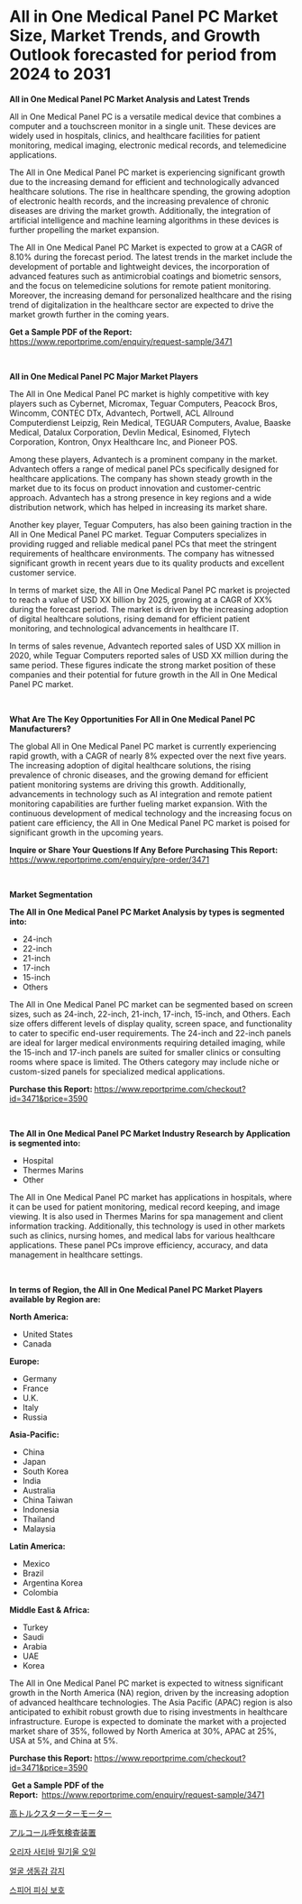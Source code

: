 <p><h1>All in One Medical Panel PC Market Size, Market Trends, and Growth Outlook forecasted for period from 2024 to 2031</h1></p><p><strong>All in One Medical Panel PC Market Analysis and Latest Trends</strong></p>
<p><p>All in One Medical Panel PC is a versatile medical device that combines a computer and a touchscreen monitor in a single unit. These devices are widely used in hospitals, clinics, and healthcare facilities for patient monitoring, medical imaging, electronic medical records, and telemedicine applications.</p><p>The All in One Medical Panel PC market is experiencing significant growth due to the increasing demand for efficient and technologically advanced healthcare solutions. The rise in healthcare spending, the growing adoption of electronic health records, and the increasing prevalence of chronic diseases are driving the market growth. Additionally, the integration of artificial intelligence and machine learning algorithms in these devices is further propelling the market expansion.</p><p>The All in One Medical Panel PC Market is expected to grow at a CAGR of 8.10% during the forecast period. The latest trends in the market include the development of portable and lightweight devices, the incorporation of advanced features such as antimicrobial coatings and biometric sensors, and the focus on telemedicine solutions for remote patient monitoring. Moreover, the increasing demand for personalized healthcare and the rising trend of digitalization in the healthcare sector are expected to drive the market growth further in the coming years.</p></p>
<p><strong>Get a Sample PDF of the Report:&nbsp;</strong> <a href="https://www.reportprime.com/enquiry/request-sample/3471">https://www.reportprime.com/enquiry/request-sample/3471</a></p>
<p>&nbsp;</p>
<p><strong>All in One Medical Panel PC Major Market Players</strong></p>
<p><p>The All in One Medical Panel PC market is highly competitive with key players such as Cybernet, Micromax, Teguar Computers, Peacock Bros, Wincomm, CONTEC DTx, Advantech, Portwell, ACL Allround Computerdienst Leipzig, Rein Medical, TEGUAR Computers, Avalue, Baaske Medical, Datalux Corporation, Devlin Medical, Esinomed, Flytech Corporation, Kontron, Onyx Healthcare Inc, and Pioneer POS.</p><p>Among these players, Advantech is a prominent company in the market. Advantech offers a range of medical panel PCs specifically designed for healthcare applications. The company has shown steady growth in the market due to its focus on product innovation and customer-centric approach. Advantech has a strong presence in key regions and a wide distribution network, which has helped in increasing its market share.</p><p>Another key player, Teguar Computers, has also been gaining traction in the All in One Medical Panel PC market. Teguar Computers specializes in providing rugged and reliable medical panel PCs that meet the stringent requirements of healthcare environments. The company has witnessed significant growth in recent years due to its quality products and excellent customer service.</p><p>In terms of market size, the All in One Medical Panel PC market is projected to reach a value of USD XX billion by 2025, growing at a CAGR of XX% during the forecast period. The market is driven by the increasing adoption of digital healthcare solutions, rising demand for efficient patient monitoring, and technological advancements in healthcare IT.</p><p>In terms of sales revenue, Advantech reported sales of USD XX million in 2020, while Teguar Computers reported sales of USD XX million during the same period. These figures indicate the strong market position of these companies and their potential for future growth in the All in One Medical Panel PC market.</p></p>
<p>&nbsp;</p>
<p><strong>What Are The Key Opportunities For All in One Medical Panel PC Manufacturers?</strong></p>
<p><p>The global All in One Medical Panel PC market is currently experiencing rapid growth, with a CAGR of nearly 8% expected over the next five years. The increasing adoption of digital healthcare solutions, the rising prevalence of chronic diseases, and the growing demand for efficient patient monitoring systems are driving this growth. Additionally, advancements in technology such as AI integration and remote patient monitoring capabilities are further fueling market expansion. With the continuous development of medical technology and the increasing focus on patient care efficiency, the All in One Medical Panel PC market is poised for significant growth in the upcoming years.</p></p>
<p><strong>Inquire or Share Your Questions If Any Before Purchasing This Report:</strong> <a href="https://www.reportprime.com/enquiry/pre-order/3471">https://www.reportprime.com/enquiry/pre-order/3471</a></p>
<p>&nbsp;</p>
<p><strong>Market Segmentation</strong></p>
<p><strong>The All in One Medical Panel PC Market Analysis by types is segmented into:</strong></p>
<p><ul><li>24-inch</li><li>22-inch</li><li>21-inch</li><li>17-inch</li><li>15-inch</li><li>Others</li></ul></p>
<p><p>The All in One Medical Panel PC market can be segmented based on screen sizes, such as 24-inch, 22-inch, 21-inch, 17-inch, 15-inch, and Others. Each size offers different levels of display quality, screen space, and functionality to cater to specific end-user requirements. The 24-inch and 22-inch panels are ideal for larger medical environments requiring detailed imaging, while the 15-inch and 17-inch panels are suited for smaller clinics or consulting rooms where space is limited. The Others category may include niche or custom-sized panels for specialized medical applications.</p></p>
<p><strong>Purchase this Report:&nbsp;</strong><a href="https://www.reportprime.com/checkout?id=3471&price=3590">https://www.reportprime.com/checkout?id=3471&price=3590</a></p>
<p>&nbsp;</p>
<p><strong>The All in One Medical Panel PC Market Industry Research by Application is segmented into:</strong></p>
<p><ul><li>Hospital</li><li>Thermes Marins</li><li>Other</li></ul></p>
<p><p>The All in One Medical Panel PC market has applications in hospitals, where it can be used for patient monitoring, medical record keeping, and image viewing. It is also used in Thermes Marins for spa management and client information tracking. Additionally, this technology is used in other markets such as clinics, nursing homes, and medical labs for various healthcare applications. These panel PCs improve efficiency, accuracy, and data management in healthcare settings.</p></p>
<p>&nbsp;</p>
<p><strong>In terms of Region, the All in One Medical Panel PC Market Players available by Region are:</strong></p>
<p>
    <p> <strong> North America: </strong>
        <ul>
            <li>United States</li>
            <li>Canada</li>
        </ul>
        </p> 
    <p> <strong> Europe: </strong>
        <ul>
            <li>Germany</li>
            <li>France</li>
            <li>U.K.</li>
            <li>Italy</li>
            <li>Russia</li>
        </ul>
        </p> 
    <p> <strong> Asia-Pacific: </strong>
        <ul>
            <li>China</li>
            <li>Japan</li>
            <li>South Korea</li>
            <li>India</li>
            <li>Australia</li>
            <li>China Taiwan</li>
            <li>Indonesia</li>
            <li>Thailand</li>
            <li>Malaysia</li>
        </ul>
        </p> 
    <p> <strong> Latin America: </strong>
        <ul>
            <li>Mexico</li>
            <li>Brazil</li>
            <li>Argentina Korea</li>
            <li>Colombia</li>
        </ul>
        </p> 
    <p> <strong> Middle East & Africa: </strong>
        <ul>
            <li>Turkey</li>
            <li>Saudi</li>
            <li>Arabia</li>
            <li>UAE</li>
            <li>Korea</li>
        </ul>
    </p>
    </p>
<p><p>The All in One Medical Panel PC market is expected to witness significant growth in the North America (NA) region, driven by the increasing adoption of advanced healthcare technologies. The Asia Pacific (APAC) region is also anticipated to exhibit robust growth due to rising investments in healthcare infrastructure. Europe is expected to dominate the market with a projected market share of 35%, followed by North America at 30%, APAC at 25%, USA at 5%, and China at 5%.</p></p>
<p><strong>Purchase this Report: </strong><a href="https://www.reportprime.com/checkout?id=3471&price=3590">https://www.reportprime.com/checkout?id=3471&price=3590</a></p>
<p>&nbsp;<strong>Get a Sample PDF of the Report:&nbsp;&nbsp;</strong><a href="https://www.reportprime.com/enquiry/request-sample/3471">https://www.reportprime.com/enquiry/request-sample/3471</a></p>
<p><strong></strong></p>
<p><p><a href="https://github.com/AriMuller2009/Market-Research-Report-List-1/blob/main/894733714380.md">高トルクスターターモーター</a></p><p><a href="https://medium.com/@kingmsvie/%E3%82%A2%E3%83%AB%E3%82%B3%E3%83%BC%E3%83%AB%E5%91%BC%E6%B0%97%E6%A4%9C%E6%9F%BB%E8%A3%85%E7%BD%AE%E3%81%AE%E5%B8%82%E5%A0%B4%E8%A6%8F%E6%A8%A1-cagr-%E3%83%88%E3%83%AC%E3%83%B3%E3%83%89-2024%E5%B9%B4%E3%81%8B%E3%82%892030%E5%B9%B4%E3%81%BE%E3%81%A7-bc99732c5a39">アルコール呼気検査装置</a></p><p><a href="https://github.com/JeromeRtyau89966/Market-Research-Report-List-1/blob/main/455611513534.md">오리자 사티바 밀기울 오일</a></p><p><a href="https://github.com/TimmyMann6767/Market-Research-Report-List-1/blob/main/429393413533.md">얼굴 생동감 감지</a></p><p><a href="https://medium.com/@evo032/2024%EB%85%84%EB%B6%80%ED%84%B0-2031%EB%85%84%EA%B9%8C%EC%A7%80-%EC%98%88%EC%83%81%EB%90%98%EB%8A%94-%EA%B8%B0%EA%B0%84-%EB%8F%99%EC%95%88-spear-phishing-protection-%EC%8B%9C%EC%9E%A5-%EB%B6%84%EC%84%9D-%EB%B0%8F-%EA%B7%9C%EB%AA%A8-%EC%98%88%EC%B8%A1-e86f1017a1b6">스피어 피싱 보호</a></p></p>